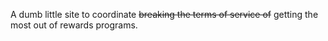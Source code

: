 A dumb little site to coordinate ~~breaking the terms of service of~~ getting the most out of rewards programs.
